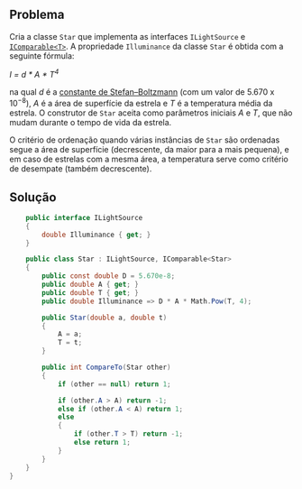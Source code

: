 ## Problema

Cria a classe `Star` que implementa as interfaces `ILightSource` e
[`IComparable<T>`](https://docs.microsoft.com/dotnet/api/system.icomparable-1).
A propriedade `Illuminance` da classe `Star` é obtida com a seguinte fórmula:

_I = d \* A \* T<sup>4</sub>_

na qual _d_ é a
[constante de Stefan–Boltzmann](https://en.wikipedia.org/wiki/Stefan%E2%80%93Boltzmann_constant)
(com um valor de 5.670 x 10<sup>−8</sup>), _A_ é a área de superfície da
estrela e _T_ é a temperatura média da estrela. O construtor de `Star` aceita
como parâmetros iniciais _A_ e _T_, que não mudam durante o tempo de vida da
estrela.

O critério de ordenação quando várias instâncias de `Star` são ordenadas segue
a área de superfície (decrescente, da maior para a mais pequena), e em caso de
estrelas com a mesma área, a temperatura serve como critério de desempate
(também decrescente).

## Solução

```cs
    public interface ILightSource
    {
        double Illuminance { get; }
    }

    public class Star : ILightSource, IComparable<Star>
    {
        public const double D = 5.670e-8;
        public double A { get; }
        public double T { get; }
        public double Illuminance => D * A * Math.Pow(T, 4);

        public Star(double a, double t)
        {
            A = a;
            T = t;
        }

        public int CompareTo(Star other)
        {
            if (other == null) return 1;

            if (other.A > A) return -1;
            else if (other.A < A) return 1;
            else
            {
                if (other.T > T) return -1;
                else return 1;
            }
        }
    }
}
```